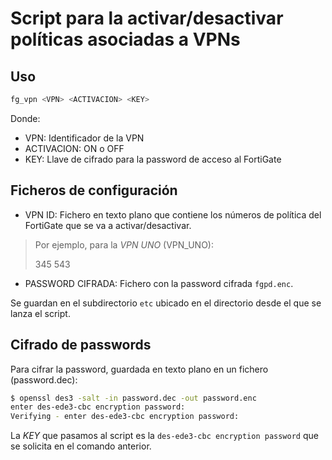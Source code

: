 # Script para la activar/desactivar políticas asociadas a VPNs

## Uso

``` sh
fg_vpn <VPN> <ACTIVACION> <KEY>
```

Donde:

* VPN: Identificador de la VPN
* ACTIVACION: ON o OFF
* KEY: Llave de cifrado para la password de acceso al FortiGate

## Ficheros de configuración

* VPN ID: Fichero en texto plano que contiene los números de política del FortiGate que se va a activar/desactivar.

> Por ejemplo, para la *VPN UNO* (VPN_UNO):
>  
>  345
>  543

* PASSWORD CIFRADA: Fichero con la password cifrada `fgpd.enc`.

Se guardan en el subdirectorio `etc` ubicado en el directorio desde el que se lanza el script.

## Cifrado de passwords

Para cifrar la password, guardada en texto plano en un fichero (password.dec):

``` sh
$ openssl des3 -salt -in password.dec -out password.enc
enter des-ede3-cbc encryption password:
Verifying - enter des-ede3-cbc encryption password:
```

La *KEY* que pasamos al script es la `des-ede3-cbc encryption password` que se solicita en el comando anterior.